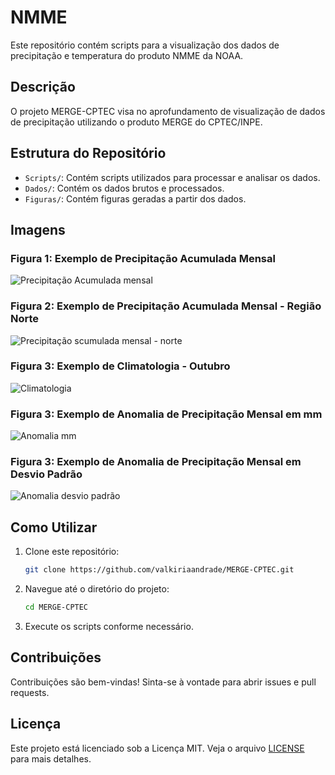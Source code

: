 # NMME

Este repositório contém scripts para a visualização dos dados de precipitação e temperatura do produto NMME da NOAA. 

## Descrição

O projeto MERGE-CPTEC visa no aprofundamento de visualização de dados de precipitação utilizando o produto MERGE do CPTEC/INPE. 

## Estrutura do Repositório

- `Scripts/`: Contém scripts utilizados para processar e analisar os dados.
- `Dados/`: Contém os dados brutos e processados.
- `Figuras/`: Contém figuras geradas a partir dos dados.

## Imagens

### Figura 1: Exemplo de Precipitação Acumulada Mensal

![Precipitação Acumulada mensal](Figuras/Acum_PRP_Mai_2024.png)

### Figura 2: Exemplo de Precipitação Acumulada Mensal - Região Norte

![Precipitação scumulada mensal - norte](Figuras/Acum_PRP_Jul_2024_Norte.png)

### Figura 3: Exemplo de Climatologia - Outubro

![Climatologia](Figuras/climatologia_PRP_outubro.png)

### Figura 3: Exemplo de Anomalia de Precipitação Mensal em mm

![Anomalia mm](Figuras/anomalia_precipitacao_julho_2024.png)

### Figura 3: Exemplo de Anomalia de Precipitação Mensal em Desvio Padrão

![Anomalia desvio padrão](Figuras/brasil_anom_mai2.png)

## Como Utilizar

1. Clone este repositório:
    ```bash
    git clone https://github.com/valkiriaandrade/MERGE-CPTEC.git
    ```

2. Navegue até o diretório do projeto:
    ```bash
    cd MERGE-CPTEC
    ```

3. Execute os scripts conforme necessário.

## Contribuições

Contribuições são bem-vindas! Sinta-se à vontade para abrir issues e pull requests.

## Licença

Este projeto está licenciado sob a Licença MIT. Veja o arquivo [LICENSE](LICENSE) para mais detalhes.

